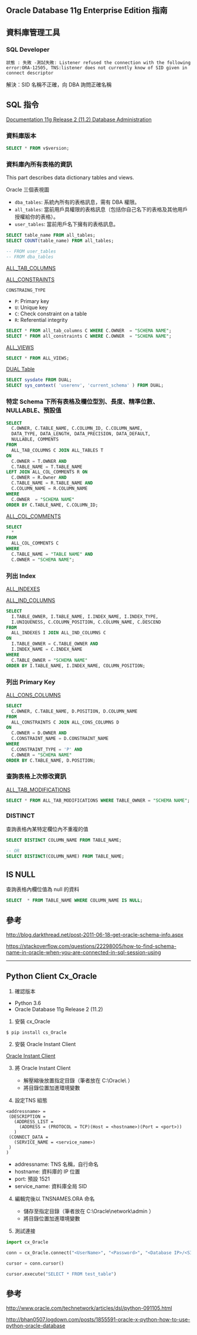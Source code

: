 ## Oracle Database 11g Enterprise Edition 指南

## 資料庫管理工具 

### SQL Developer

```
狀態 : 失敗 -測試失敗: Listener refused the connection with the following error:ORA-12505, TNS:listener does not currently know of SID given in connect descriptor
```

解決：SID 名稱不正確，向 DBA 詢問正確名稱


## SQL 指令

[Documentation 11g Release 2 (11.2) Database Administration](https://docs.oracle.com/cd/E11882_01/nav/portal_4.htm)

### 資料庫版本

```sql
SELECT * FROM v$version;
```

### 資料庫內所有表格的資訊

This part describes data dictionary tables and views.

Oracle 三個表視圖
* `dba_tables`: 系統內所有的表格訊息，需有 DBA 權限。
* `all_tables`: 當前用戶具權限的表格訊息（包括你自己名下的表格及其他用戶授權給你的表格）。
* `user_tables`: 當前用戶名下擁有的表格訊息。

```sql
SELECT table_name FROM all_tables;
SELECT COUNT(table_name) FROM all_tables;

-- FROM user_tables
-- FROM dba_tables
```

[ALL_TAB_COLUMNS](https://docs.oracle.com/cd/E11882_01/server.112/e40402/statviews_2103.htm#REFRN20277)

[ALL_CONSTRAINTS](https://docs.oracle.com/cd/E11882_01/server.112/e40402/statviews_1047.htm#REFRN20047)

`CONSTRAING_TYPE`
* `P`: Primary key
* `U`: Unique key
* `C`: Check constraint on a table
* `R`: Referential integrity

```sql
SELECT * FROM all_tab_columns C WHERE C.OWNER  = "SCHEMA NAME";
SELECT * FROM all_constraints C WHERE C.OWNER  = "SCHEMA NAME";
```

[ALL_VIEWS](https://docs.oracle.com/cd/E11882_01/server.112/e40402/statviews_2133.htm#REFRN20305)

```sql
SELECT * FROM ALL_VIEWS;
```

[DUAL Table](https://docs.oracle.com/cd/E11882_01/server.112/e41084/queries009.htm#SQLRF20036)

```sql
SELECT sysdate FROM DUAL;
SELECT sys_context( 'userenv', 'current_schema' ) FROM DUAL;
```

### 特定 Schema 下所有表格及欄位型別、長度、精準位數、NULLABLE、預設值

```sql
SELECT
  C.OWNER, C.TABLE_NAME, C.COLUMN_ID, C.COLUMN_NAME, 
  DATA_TYPE, DATA_LENGTH, DATA_PRECISION, DATA_DEFAULT, 
  NULLABLE, COMMENTS
FROM
  ALL_TAB_COLUMNS C JOIN ALL_TABLES T 
ON 
  C.OWNER = T.OWNER AND 
  C.TABLE_NAME = T.TABLE_NAME
LEFT JOIN ALL_COL_COMMENTS R ON
  C.OWNER = R.Owner AND 
  C.TABLE_NAME = R.TABLE_NAME AND 
  C.COLUMN_NAME = R.COLUMN_NAME
WHERE  
  C.OWNER  = "SCHEMA NAME"
ORDER BY C.TABLE_NAME, C.COLUMN_ID;
```

[ALL_COL_COMMENTS](https://docs.oracle.com/cd/E11882_01/server.112/e40402/statviews_1039.htm#REFRN20040)

```sql
SELECT
  *
FROM
  ALL_COL_COMMENTS C
WHERE
  C.TABLE_NAME = "TABLE NAME" AND
  C.OWNER = "SCHEMA NAME";
```

### 列出 Index

[ALL_INDEXES](https://docs.oracle.com/cd/E11882_01/server.112/e40402/statviews_1109.htm#REFRN20088)

[ALL_IND_COLUMNS](https://docs.oracle.com/cd/E11882_01/server.112/e40402/statviews_1103.htm#REFRN20084)

```sql
SELECT 
  I.TABLE_OWNER, I.TABLE_NAME, I.INDEX_NAME, I.INDEX_TYPE,
  I.UNIQUENESS, C.COLUMN_POSITION, C.COLUMN_NAME, C.DESCEND
FROM 
  ALL_INDEXES I JOIN ALL_IND_COLUMNS C
ON 
  I.TABLE_OWNER = C.TABLE_OWNER AND
  I.INDEX_NAME = C.INDEX_NAME
WHERE
  C.TABLE_OWNER = "SCHEMA NAME"
ORDER BY I.TABLE_NAME, I.INDEX_NAME, COLUMN_POSITION;
```

### 列出 Primary Key

[ALL_CONS_COLUMNS](https://docs.oracle.com/cd/E11882_01/server.112/e40402/statviews_1045.htm#REFRN20045)

```sql
SELECT 
  C.OWNER, C.TABLE_NAME, D.POSITION, D.COLUMN_NAME  
FROM 
  ALL_CONSTRAINTS C JOIN ALL_CONS_COLUMNS D
ON
  C.OWNER = D.OWNER AND
  C.CONSTRAINT_NAME = D.CONSTRAINT_NAME
WHERE
  C.CONSTRAINT_TYPE = 'P' AND 
  C.OWNER = "SCHEMA NAME"
ORDER BY C.TABLE_NAME, D.POSITION;
```

### 查詢表格上次修改資訊

[ALL_TAB_MODIFICATIONS](https://docs.oracle.com/cloud/latest/db112/REFRN/statviews_2107.htm#REFRN20280)

```sql
SELECT * FROM ALL_TAB_MODIFICATIONS WHERE TABLE_OWNER = "SCHEMA NAME";
```

### DISTINCT

查詢表格內某特定欄位內不重複的值

```sql
SELECT DISTINCT COLUMN_NAME FROM TABLE_NAME;

-- OR
SELECT DISTINCT(COLUMN_NAME) FROM TABLE_NAME;
```

## IS NULL

查詢表格內欄位值為 null 的資料

```sql
SELECT  * FROM TABLE_NAME WHERE COLUMN_NAME IS NULL;
```


## 參考

http://blog.darkthread.net/post-2011-06-18-get-oracle-schema-info.aspx

https://stackoverflow.com/questions/22298005/how-to-find-schema-name-in-oracle-when-you-are-connected-in-sql-session-using


---


## Python Client Cx_Oracle

1. 確認版本

* Python 3.6
* Oracle Database 11g Release 2 (11.2)

1. 安裝 cx_Oracle

```shell
$ pip install cs_Oracle
```

2. 安裝 Oracle Instant Client

[Oracle Instant Client](http://www.oracle.com/technetwork/database/features/instant-client/index-097480.html)

3. 將 Oracle Instant Client
    * 解壓縮後放置指定目錄（筆者放在 C:\Oracle\ ）
    * 將目錄位置加進環境變數

3. 設定TNS 組態

```
<addressname> =
 (DESCRIPTION =
   (ADDRESS_LIST =
     (ADDRESS = (PROTOCOL = TCP)(Host = <hostname>)(Port = <port>))
   )
 (CONNECT_DATA =
   (SERVICE_NAME = <service_name>)
 )
)
```

  * addressname: TNS 名稱，自行命名
  * hostname: 資料庫的 IP 位置
  * port: 預設 1521
  * service_name: 資料庫全局 SID

4. 編輯完後以 TNSNAMES.ORA 命名
    * 儲存至指定目錄（筆者放在 C:\Oracle\network\admin ）
    * 將目錄位置加進環境變數

5. 測試連接

```python
import cx_Oracle

conn = cx_Oracle.connect("<UserName>", "<Password>", "<Database IP>/<SID>")

cursor = conn.cursor()

cursor.execute("SELECT * FROM test_table")
```


## 參考

http://www.oracle.com/technetwork/articles/dsl/python-091105.html

http://bhan0507.logdown.com/posts/1855591-oracle-x-python-how-to-use-python-oracle-database

